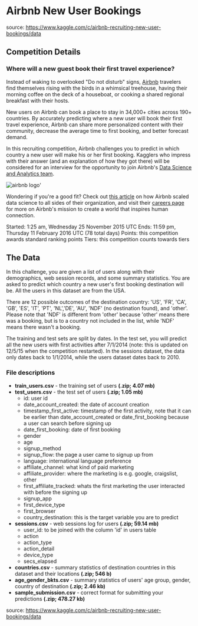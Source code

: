 # Airbnb New User Bookings
source: https://www.kaggle.com/c/airbnb-recruiting-new-user-bookings/data

## Competition Details
### Where will a new guest book their first travel experience?

Instead of waking to overlooked "Do not disturb" signs, [Airbnb](https://www.airbnb.com/) travelers find themselves rising with the birds in a whimsical treehouse, having their morning coffee on the deck of a houseboat, or cooking a shared regional breakfast with their hosts.

New users on Airbnb can book a place to stay in 34,000+ cities across 190+ countries. By accurately predicting where a new user will book their first travel experience, Airbnb can share more personalized content with their community, decrease the average time to first booking, and better forecast demand.

In this recruiting competition, Airbnb challenges you to predict in which country a new user will make his or her first booking. Kagglers who impress with their answer (and an explanation of how they got there) will be considered for an interview for the opportunity to join Airbnb's [Data Science and Analytics team](https://www.airbnb.com/careers/departments/data-science-analytics).

<img src="https://kaggle2.blob.core.windows.net/competitions/kaggle/4651/media/airbnb_banner.png" alt="airbnb logo'">

Wondering if you're a good fit? Check out [this article](http://venturebeat.com/2015/06/30/how-we-scaled-data-science-to-all-sides-of-airbnb-over-5-years-of-hypergrowth/) on how Airbnb scaled data science to all sides of their organization, and visit their [careers page](https://www.airbnb.com/careers) for more on Airbnb's mission to create a world that inspires human connection.

Started: 1:25 am, Wednesday 25 November 2015 UTC 
Ends: 11:59 pm, Thursday 11 February 2016 UTC (78 total days) 
Points: this competition awards standard ranking points 
Tiers: this competition counts towards tiers


## The Data

In this challenge, you are given a list of users along with their demographics, web session records, and some summary statistics. You are asked to predict which country a new user's first booking destination will be. All the users in this dataset are from the USA.

There are 12 possible outcomes of the destination country: 'US', 'FR', 'CA', 'GB', 'ES', 'IT', 'PT', 'NL','DE', 'AU', 'NDF' (no destination found), and 'other'. Please note that 'NDF' is different from 'other' because 'other' means there was a booking, but is to a country not included in the list, while 'NDF' means there wasn't a booking.

The training and test sets are split by dates. In the test set, you will predict all the new users with first activities after 7/1/2014 (note: this is updated on 12/5/15 when the competition restarted). In the sessions dataset, the data only dates back to 1/1/2014, while the users dataset dates back to 2010. 

### File descriptions
* __train_users.csv__ - the training set of users __(.zip; 4.07 mb)__
* __test_users.csv__ - the test set of users __(.zip; 1.05 mb)__
  * id: user id
  * date_account_created: the date of account creation
  * timestamp_first_active: timestamp of the first activity, note that it can be earlier than date_account_created or    date_first_booking because a user can search before signing up
  * date_first_booking: date of first booking
  * gender
  * age
  * signup_method
  * signup_flow: the page a user came to signup up from
  * language: international language preference
  * affiliate_channel: what kind of paid marketing
  * affiliate_provider: where the marketing is e.g. google, craigslist, other
  * first_affiliate_tracked: whats the first marketing the user interacted with before the signing up
  * signup_app
  * first_device_type
  * first_browser
  * country_destination: this is the target variable you are to predict
* __sessions.csv__ - web sessions log for users __(.zip; 59.14 mb)__
  * user_id: to be joined with the column 'id' in users table
  * action
  * action_type
  * action_detail
  * device_type
  * secs_elapsed
* __countries.csv__ - summary statistics of destination countries in this dataset and their locations __(.zip; 546 b)__
* __age_gender_bkts.csv__ - summary statistics of users' age group, gender, country of destination __(.zip; 2.46 kb)__
* __sample_submission.csv__ - correct format for submitting your predictions __(.zip; 478.27 kb)__


source: https://www.kaggle.com/c/airbnb-recruiting-new-user-bookings/data